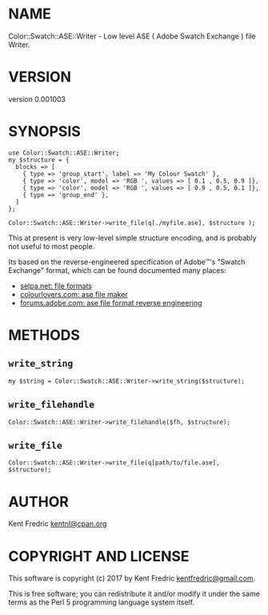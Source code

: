 # NAME

Color::Swatch::ASE::Writer - Low level ASE ( Adobe Swatch Exchange ) file Writer.

# VERSION

version 0.001003

# SYNOPSIS

    use Color::Swatch::ASE::Writer;
    my $structure = {
      blocks => [
        { type => 'group_start', label => 'My Colour Swatch' },
        { type => 'color', model => 'RGB ', values => [ 0.1 , 0.5, 0.9 ]},
        { type => 'color', model => 'RGB ', values => [ 0.9 , 0.5, 0.1 ]},
        { type => 'group_end' },
      ]
    };

    Color::Swatch::ASE::Writer->write_file(q[./myfile.ase], $structure );

This at present is very low-level simple structure encoding, and is probably not useful to most people.

Its based on the reverse-engineered specification of Adobe™'s "Swatch Exchange" format, which can be found documented many places:

- [selpa.net: file formats](http://www.selapa.net/swatches/colors/fileformats.php)
- [colourlovers.com: ase file maker](http://www.colourlovers.com/ase.phps)
- [forums.adobe.com: ase file format reverse engineering](https://forums.adobe.com/thread/322021?start=0&tstart=0)

# METHODS

## `write_string`

    my $string = Color::Swatch::ASE::Writer->write_string($structure);

## `write_filehandle`

    Color::Swatch::ASE::Writer->write_filehandle($fh, $structure);

## `write_file`

    Color::Swatch::ASE::Writer->write_file(q[path/to/file.ase], $structure);

# AUTHOR

Kent Fredric <kentnl@cpan.org>

# COPYRIGHT AND LICENSE

This software is copyright (c) 2017 by Kent Fredric <kentfredric@gmail.com>.

This is free software; you can redistribute it and/or modify it under
the same terms as the Perl 5 programming language system itself.
